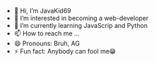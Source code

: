 - 👋 Hi, I’m JavaKid69
- 👀 I’m interested in becoming a web-developer
- 🌱 I’m currently learning JavaScrip and Python
- 📫 How to reach me ...
- 😄 Pronouns: Bruh, AG
- ⚡ Fun fact: Anybody can fool me😁

